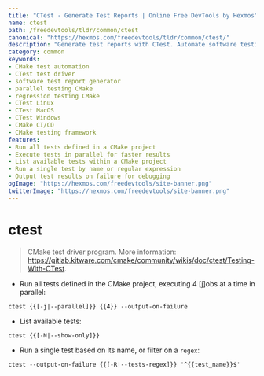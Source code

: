 ```yaml
---
title: "CTest - Generate Test Reports | Online Free DevTools by Hexmos"
name: ctest
path: /freedevtools/tldr/common/ctest
canonical: "https://hexmos.com/freedevtools/tldr/common/ctest/"
description: "Generate test reports with CTest. Automate software testing, manage test suites, and analyze results using CMake's test driver. Free online tool, no registration required."
category: common
keywords:
- CMake test automation
- CTest test driver
- software test report generator
- parallel testing CMake
- regression testing CMake
- CTest Linux
- CTest MacOS
- CTest Windows
- CMake CI/CD
- CMake testing framework
features:
- Run all tests defined in a CMake project
- Execute tests in parallel for faster results
- List available tests within a CMake project
- Run a single test by name or regular expression
- Output test results on failure for debugging
ogImage: "https://hexmos.com/freedevtools/site-banner.png"
twitterImage: "https://hexmos.com/freedevtools/site-banner.png"
---
```


# ctest

> CMake test driver program.
> More information: <https://gitlab.kitware.com/cmake/community/wikis/doc/ctest/Testing-With-CTest>.

- Run all tests defined in the CMake project, executing 4 [j]obs at a time in parallel:

`ctest {{[-j|--parallel]}} {{4}} --output-on-failure`

- List available tests:

`ctest {{[-N|--show-only]}}`

- Run a single test based on its name, or filter on a `regex`:

`ctest --output-on-failure {{[-R|--tests-regex]}} '^{{test_name}}$'`
